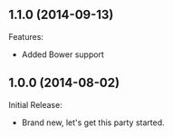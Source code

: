 ## 1.1.0 (2014-09-13)

Features:

* Added Bower support

## 1.0.0 (2014-08-02)

Initial Release:

* Brand new, let's get this party started.